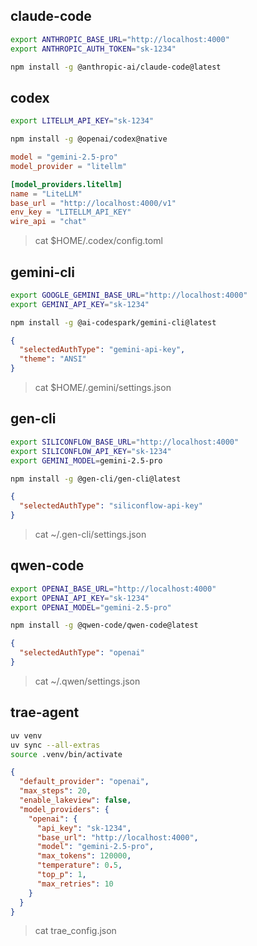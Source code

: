 ## claude-code

```bash
export ANTHROPIC_BASE_URL="http://localhost:4000"
export ANTHROPIC_AUTH_TOKEN="sk-1234"

npm install -g @anthropic-ai/claude-code@latest
```



## codex

```bash
export LITELLM_API_KEY="sk-1234"

npm install -g @openai/codex@native
```

```toml
model = "gemini-2.5-pro"
model_provider = "litellm"

[model_providers.litellm]
name = "LiteLLM"
base_url = "http://localhost:4000/v1"
env_key = "LITELLM_API_KEY"
wire_api = "chat"
```
> cat $HOME/.codex/config.toml



## gemini-cli

```bash
export GOOGLE_GEMINI_BASE_URL="http://localhost:4000"
export GEMINI_API_KEY="sk-1234"

npm install -g @ai-codespark/gemini-cli@latest
```

```json
{
  "selectedAuthType": "gemini-api-key",
  "theme": "ANSI"
}
```
> cat $HOME/.gemini/settings.json



## gen-cli

```bash
export SILICONFLOW_BASE_URL="http://localhost:4000"
export SILICONFLOW_API_KEY="sk-1234"
export GEMINI_MODEL=gemini-2.5-pro

npm install -g @gen-cli/gen-cli@latest
```

```json
{
  "selectedAuthType": "siliconflow-api-key"
}
```
> cat ~/.gen-cli/settings.json



## qwen-code

```bash
export OPENAI_BASE_URL="http://localhost:4000"
export OPENAI_API_KEY="sk-1234"
export OPENAI_MODEL="gemini-2.5-pro"

npm install -g @qwen-code/qwen-code@latest
```

```json
{
  "selectedAuthType": "openai"
}
```
> cat ~/.qwen/settings.json



## trae-agent

```bash
uv venv
uv sync --all-extras
source .venv/bin/activate
```

```json
{
  "default_provider": "openai",
  "max_steps": 20,
  "enable_lakeview": false,
  "model_providers": {
    "openai": {
      "api_key": "sk-1234",
      "base_url": "http://localhost:4000",
      "model": "gemini-2.5-pro",
      "max_tokens": 120000,
      "temperature": 0.5,
      "top_p": 1,
      "max_retries": 10
    }
  }
}
```
> cat trae_config.json
